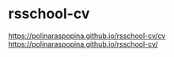 # rsschool-cv
https://polinaraspopina.github.io/rsschool-cv/cv
https://polinaraspopina.github.io/rsschool-cv/